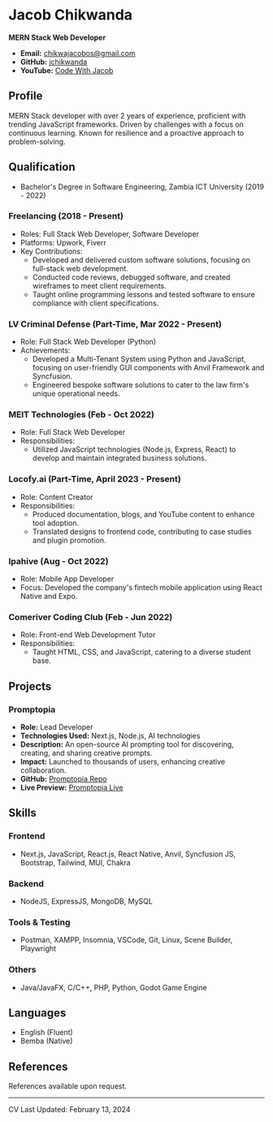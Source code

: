 # Jacob Chikwanda

**MERN Stack Web Developer**

- **Email:** [chikwajacobos@gmail.com](mailto:chikwajacobos@gmail.com)
- **GitHub:** [jchikwanda](https://github.com/JacobChikwanda)
- **YouTube:** [Code With Jacob](https://www.youtube.com/@codewithjaycob)

## Profile

MERN Stack developer with over 2 years of experience, proficient with trending JavaScript frameworks. Driven by challenges with a focus on continuous learning. Known for resilience and a proactive approach to problem-solving.

## Qualification

- Bachelor's Degree in Software Engineering, Zambia ICT University (2019 - 2022)

### Freelancing (2018 - Present)
- Roles: Full Stack Web Developer, Software Developer
- Platforms: Upwork, Fiverr
- Key Contributions:
  - Developed and delivered custom software solutions, focusing on full-stack web development.
  - Conducted code reviews, debugged software, and created wireframes to meet client requirements.
  - Taught online programming lessons and tested software to ensure compliance with client specifications.

### LV Criminal Defense (Part-Time, Mar 2022 - Present)
- Role: Full Stack Web Developer (Python)
- Achievements:
  - Developed a Multi-Tenant System using Python and JavaScript, focusing on user-friendly GUI components with Anvil Framework and Syncfusion.
  - Engineered bespoke software solutions to cater to the law firm's unique operational needs.

### MEIT Technologies (Feb - Oct 2022)
- Role: Full Stack Web Developer
- Responsibilities:
  - Utilized JavaScript technologies (Node.js, Express, React) to develop and maintain integrated business solutions.

### Locofy.ai (Part-Time, April 2023 - Present)
- Role: Content Creator
- Responsibilities:
  - Produced documentation, blogs, and YouTube content to enhance tool adoption.
  - Translated designs to frontend code, contributing to case studies and plugin promotion.

### Ipahive (Aug - Oct 2022)
- Role: Mobile App Developer
- Focus: Developed the company's fintech mobile application using React Native and Expo.

### Comeriver Coding Club (Feb - Jun 2022)
- Role: Front-end Web Development Tutor
- Responsibilities:
  - Taught HTML, CSS, and JavaScript, catering to a diverse student base.

## Projects

### Promptopia
- **Role:** Lead Developer
- **Technologies Used:** Next.js, Node.js, AI technologies
- **Description:** An open-source AI prompting tool for discovering, creating, and sharing creative prompts.
- **Impact:** Launched to thousands of users, enhancing creative collaboration.
- **GitHub:** [Promptopia Repo](https://github.com/JacobChikwanda/share-prompts)
- **Live Preview:** [Promptopia Live](#)

## Skills

### Frontend
- Next.js, JavaScript, React.js, React Native, Anvil, Syncfusion JS, Bootstrap, Tailwind, MUI, Chakra

### Backend
- NodeJS, ExpressJS, MongoDB, MySQL

### Tools & Testing
- Postman, XAMPP, Insomnia, VSCode, Git, Linux, Scene Builder, Playwright

### Others
- Java/JavaFX, C/C++, PHP, Python, Godot Game Engine

## Languages

- English (Fluent)
- Bemba (Native)

## References

References available upon request.


---

CV Last Updated: February 13, 2024
